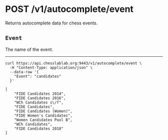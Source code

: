 # POST /v1/autocomplete/event

Returns autocomplete data for chess events.

## `Event`

The name of the event.

---

```text
curl https://api.chesslablab.org:9443/v1/autocomplete/event \
  -H "Content-Type: application/json" \
  --data-raw '{
    "Event": "candidates"
  }'
```

```text
[
	"FIDE Candidates 2014",
	"FIDE Candidates 2016",
	"WCh Candidates s\/f",
	"FIDE Candidates",
	"FIDE Candidates (Women)",
	"FIDE Women's Candidates",
	"Women Candidates Pool B",
	"WCh Candidates",
	"FIDE Candidates 2018"
]
```
